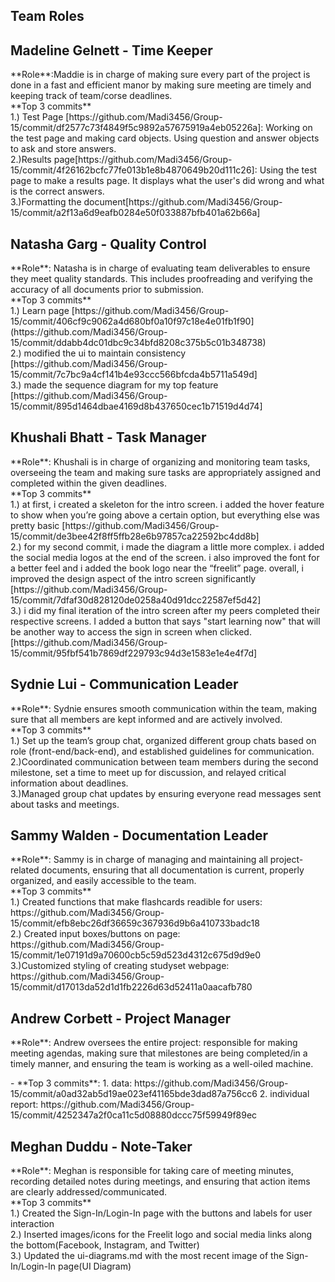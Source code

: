## Team Roles

## Madeline Gelnett - Time Keeper
<p>**Role**:Maddie is in charge of making sure every part of the project is done in a fast and efficient manor by making sure meeting are timely and keeping track of team/corse deadlines.<br>
**Top 3 commits**<br>
1.) Test Page [https://github.com/Madi3456/Group-15/commit/df2577c73f4849f5c9892a57675919a4eb05226a]: Working on the test page and making card objects. Using question and answer objects to ask and store answers.
<br>
2.)Results page[https://github.com/Madi3456/Group-15/commit/4f26162bcfc77fe013b1e8b4870649b20d111c26]: Using the test page to make a results page. It displays what the user's did wrong and what is the correct answers. 
<br>
3.)Formatting the document[https://github.com/Madi3456/Group-15/commit/a2f13a6d9eafb0284e50f033887bfb401a62b66a]
</p>

## Natasha Garg - Quality Control
<p>**Role**: Natasha is in charge of evaluating team deliverables to ensure they meet quality standards. This includes proofreading and verifying the accuracy of all documents prior to submission.

<br>
**Top 3 commits**
<br>
1.) Learn page [https://github.com/Madi3456/Group-15/commit/406cf9c9062a4d680bf0a10f97c18e4e01fb1f90](https://github.com/Madi3456/Group-15/commit/ddabb4dc01dbc9c34bfd8208c375b5c01b348738)
<br>
2.) modified the ui to maintain consistency [https://github.com/Madi3456/Group-15/commit/7c7bc9a4cf141b4e93ccc566bfcda4b5711a549d]
<br>
3.) made the sequence diagram for my top feature [https://github.com/Madi3456/Group-15/commit/895d1464dbae4169d8b437650cec1b71519d4d74]
</p>

## Khushali Bhatt - Task Manager
<p>**Role**: Khushali is in charge of organizing and monitoring team tasks, overseeing the team and making sure tasks are appropriately assigned and completed within the given deadlines.

<br>
**Top 3 commits**
<br>
1.) at first, i created a skeleton for the intro screen.  i added the hover feature to show when you’re going above a certain option, but everything else was pretty basic [https://github.com/Madi3456/Group-15/commit/de3bee42f8ff5ffb28e6b97857ca22592bc4dd8b]
<br>
2.) for my second commit, i made the diagram a little more complex. i added the social media logos at the end of the screen. i also improved the font for a better feel and i added the book logo near the “freelit” page. overall, i improved the design aspect of the intro screen significantly [https://github.com/Madi3456/Group-15/commit/7dfaf30d828120de0258a40d91dcc22587ef5d42]
<br>
3.) i did my final iteration of the intro screen after my peers completed their respective screens. I added a button that says "start learning now" that will be another way to access the sign in screen when clicked. [https://github.com/Madi3456/Group-15/commit/95fbf541b7869df229793c94d3e1583e1e4e4f7d]
</p>

## Sydnie Lui - Communication Leader
<p>**Role**: Sydnie ensures smooth communication within the team, making sure that all members are kept informed and are actively involved.

<br>
**Top 3 commits**
<br>
1.) Set up the team’s group chat, organized different group chats based on role (front-end/back-end), and established guidelines for communication.
<br>
2.)Coordinated communication between team members during the second milestone, set a time to meet up for discussion, and relayed critical information about deadlines.
<br>
3.)Managed group chat updates by ensuring everyone read messages sent about tasks and meetings.
</p>


## Sammy Walden - Documentation Leader
<p>**Role**: Sammy is in charge of managing and maintaining all project-related documents, ensuring that all documentation is current, properly organized, and easily accessible to the team.

<br>
**Top 3 commits**
<br>
1.) Created functions that make flashcards readible for users: https://github.com/Madi3456/Group-15/commit/efb8ebc26df36659c367936d9b6a410733badc18 
<br>
2.) Created input boxes/buttons on page: https://github.com/Madi3456/Group-15/commit/1e07191d9a70600cb5c59d523d4312c675d9d9e0
<br>
3.)Customized styling of creating studyset webpage: https://github.com/Madi3456/Group-15/commit/d17013da52d1d1fb2226d63d52411a0aacafb780


</p>

## Andrew Corbett - Project Manager
<p>**Role**: Andrew oversees the entire project: responsible for making meeting agendas, making sure that milestones are being completed/in a timely manner, and ensuring the team is working as a well-oiled machine.</p>
- **Top 3 commits**:
  1. data: https://github.com/Madi3456/Group-15/commit/a0ad32ab5d19ae023ef41165bde3dad87a756cc6
  2. individual report: https://github.com/Madi3456/Group-15/commit/4252347a2f0ca11c5d08880dccc75f59949f89ec

## Meghan Duddu - Note-Taker
<p>**Role**: Meghan is responsible for taking care of meeting minutes, recording detailed notes during meetings, and ensuring that action items are clearly addressed/communicated.

<br>
**Top 3 commits**
<br>
1.) Created the Sign-In/Login-In page with the buttons and labels for user interaction
<br>
2.) Inserted images/icons for the Freelit logo and social media links along the bottom(Facebook, Instagram, and Twitter)
<br>
3.) Updated the ui-diagrams.md with the most recent image of the Sign-In/Login-In page(UI Diagram)
</p>

